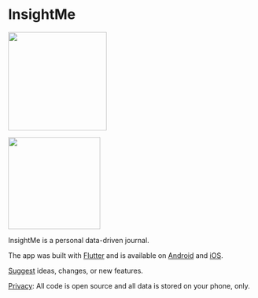 # InsightMe
<a href="https://play.google.com/store/apps/details?id=com.insightme"><img src="https://play.google.com/intl/en_us/badges/static/images/badges/en_badge_web_generic.png" width="200"></img></a> 

<a href="https://apps.apple.com/de/app/insightme/id1522480765"><img src="https://upload.wikimedia.org/wikipedia/commons/3/3c/Download_on_the_App_Store_Badge.svg" width="187"></img></a>

InsightMe is a personal data-driven journal.

The app was built with [Flutter](https://flutter.io/) and is available on [Android](https://play.google.com/store/apps/details?id=com.insightme) and [iOS](https://apps.apple.com/de/app/insightme/id1522480765).



[Suggest](https://changemap.co/chris/insightme) ideas, changes, or new features.

[Privacy](https://app.insightme.org/privacy): All code is open source and all data is stored on your phone, only. 
